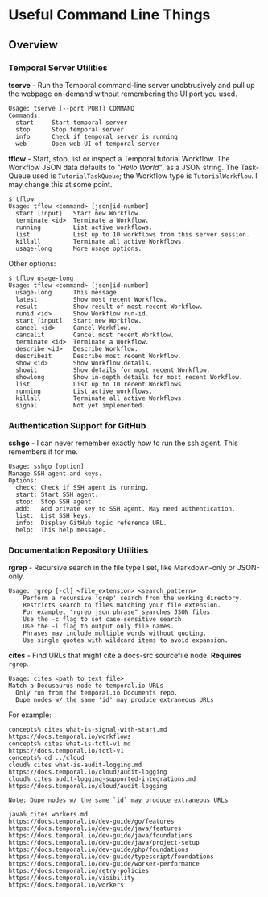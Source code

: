 # Useful Command Line Things 

## Overview

### Temporal Server Utilities

**tserve** - Run the Temporal command-line server unobtrusively and pull up the webpage on-demand without remembering the UI port you used.

```
Usage: tserve [--port PORT] COMMAND
Commands:
  start     Start temporal server
  stop      Stop temporal server
  info      Check if temporal server is running
  web       Open web UI of temporal server
```

**tflow** - Start, stop, list or inspect a Temporal tutorial Workflow. The Workflow JSON data defaults to _"Hello World"_, as a JSON string. The Task-Queue used is `TutorialTaskQueue`; the Workflow type is `TutorialWorkflow`. I may change this at some point.

```
$ tflow
Usage: tflow <command> [json|id-number]
  start [input]   Start new Workflow.
  terminate <id>  Terminate a Workflow.
  running         List active workflows.
  list            List up to 10 workflows from this server session.
  killall         Terminate all active Workflows.
  usage-long      More usage options.
```

Other options:

```
$ tflow usage-long
Usage: tflow <command> [json|id-number]
  usage-long      This message.
  latest          Show most recent Workflow.
  result          Show result of most recent Workflow.
  runid <id>      Show Workflow run-id.
  start [input]   Start new Workflow.
  cancel <id>     Cancel Workflow.
  cancelit        Cancel most recent Workflow.
  terminate <id>  Terminate a Workflow.
  describe <id>   Describe Workflow.
  describeit      Describe most recent Workflow.
  show <id>       Show Workflow details.
  showit          Show details for most recent Workflow.
  showlong        Show in-depth details for most recent Workflow.
  list            List up to 10 recent Workflows.
  running         List active workflows.
  killall         Terminate all active Workflows.
  signal          Not yet implemented.
```

### Authentication Support for GitHub

**sshgo** - I can never remember exactly how to run the ssh agent. This remembers it for me.

```
Usage: sshgo [option]
Manage SSH agent and keys.
Options:
  check: Check if SSH agent is running.
  start: Start SSH agent.
  stop:  Stop SSH agent.
  add:   Add private key to SSH agent. May need authentication.
  list:  List SSH keys.
  info:  Display GitHub topic reference URL.
  help:  This help message.
```

### Documentation Repository Utilities

**rgrep** - Recursive search in the file type I set, like Markdown-only or JSON-only.

```
Usage: rgrep [-cl] <file_extension> <search_pattern>
    Perform a recursive 'grep' search from the working directory.
    Restricts search to files matching your file extension.
    For example, "rgrep json phrase" searches JSON files.
    Use the -c flag to set case-sensitive search.
    Use the -l flag to output only file names.
    Phrases may include multiple words without quoting.
    Use single quotes with wildcard items to avoid expansion.
```

**cites** - Find URLs that might cite a docs-src sourcefile node. **Requires** `rgrep`.

```
Usage: cites <path_to_text_file>
Match a Docusaurus node to temporal.io URLs
  Only run from the temporal.io Documents repo.
  Dupe nodes w/ the same 'id' may produce extraneous URLs
```

For example:

```
concepts% cites what-is-signal-with-start.md
https://docs.temporal.io/workflows
concepts% cites what-is-tctl-v1.md 
https://docs.temporal.io/tctl-v1
concepts% cd ../cloud
cloud% cites what-is-audit-logging.md 
https://docs.temporal.io/cloud/audit-logging
cloud% cites audit-logging-supported-integrations.md 
https://docs.temporal.io/cloud/audit-logging

Note: Dupe nodes w/ the same `id` may produce extraneous URLs

java% cites workers.md 
https://docs.temporal.io/dev-guide/go/features
https://docs.temporal.io/dev-guide/java/features
https://docs.temporal.io/dev-guide/java/foundations
https://docs.temporal.io/dev-guide/java/project-setup
https://docs.temporal.io/dev-guide/php/foundations
https://docs.temporal.io/dev-guide/typescript/foundations
https://docs.temporal.io/dev-guide/worker-performance
https://docs.temporal.io/retry-policies
https://docs.temporal.io/visibility
https://docs.temporal.io/workers
```